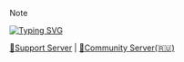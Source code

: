 > [!NOTE]
>[![Typing SVG](https://readme-typing-svg.herokuapp.com?font=Fira+Code&duration=1000&pause=100&multiline=true&repeat=false&random=false&width=435&height=100&lines=%F0%9F%91%BE+The+Huge+Discord+Bot;%F0%9F%91%91Owner%3A+Almaz;%F0%9F%91%A8%E2%80%8D%F0%9F%92%BBDevelopers%3A+f1zyshka%2C+Almaz)](https://git.io/typing-svg)
>
> [🚀Support Server](https://discord.gg/6K7K2wPtBG) | [🎈Community Server(🇷🇺)](https://discord.gg/9DUP4JRd9w)
